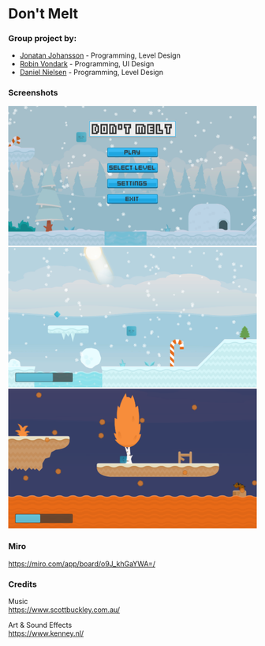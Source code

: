 # Don't Melt

### Group project by:
- [Jonatan Johansson](https://github.com/smeas) - Programming, Level Design
- [Robin Vondark](https://github.com/RobinVondrak) - Programming, UI Design
- [Daniel Nielsen](https://github.com/danielalexandernielsen) - Programming, Level Design

### Screenshots
![](dontmelt_screenshot.png)
![](ice_level_screenshot.png)
![](lava_level_screenshot.png)


### Miro
https://miro.com/app/board/o9J_khGaYWA=/


### Credits
Music  
https://www.scottbuckley.com.au/

Art & Sound Effects  
https://www.kenney.nl/
